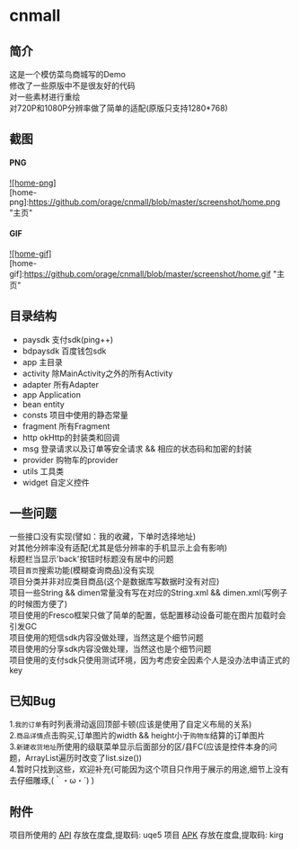 # cnmall
## 简介
这是一个模仿菜鸟商城写的Demo<br>
修改了一些原版中不是很友好的代码<br>
对一些素材进行重绘<br>
对720P和1080P分辨率做了简单的适配(原版只支持1280*768)<br>

## 截图
#### PNG
[![home-png]](https://github.com/orage/cnmall/blob/master/app/src/main/java/com/oranges/cnmall/fragment/HomeFragment.java)  
[home-png]:https://github.com/orage/cnmall/blob/master/screenshot/home.png "主页"  
#### GIF
[![home-gif]](https://github.com/orage/cnmall/blob/master/app/src/main/java/com/oranges/cnmall/fragment/HomeFragment.java)  
[home-gif]:https://github.com/orage/cnmall/blob/master/screenshot/home.gif "主页"  

## 目录结构
* paysdk 支付sdk(ping++)
* bdpaysdk 百度钱包sdk
* app 主目录
 * activity  除MainActivity之外的所有Activity
 * adapter  所有Adapter
 * app  Application
 * bean  entity
 * consts  项目中使用的静态常量
 * fragment  所有Fragment
 * http  okHttp的封装类和回调
 * msg  登录请求以及订单等安全请求 && 相应的状态码和加密的封装
 * provider  购物车的provider
 * utils  工具类
 * widget  自定义控件

## 一些问题
一些接口没有实现(譬如：我的收藏，下单时选择地址)<br>
对其他分辨率没有适配(尤其是低分辨率的手机显示上会有影响)<br>
标题栏当显示'back'按钮时标题没有居中的问题<br>
项目`首页`搜索功能(模糊查询商品)没有实现<br>
项目分类并非对应类目商品(这个是数据库写数据时没有对应)<br>
项目一些String && dimen常量没有写在对应的String.xml && dimen.xml(写例子的时候图方便了)<br>
项目使用的Fresco框架只做了简单的配置，低配置移动设备可能在图片加载时会引发GC<br>
项目使用的短信sdk内容没做处理，当然这是个细节问题<br>
项目使用的分享sdk内容没做处理，当然这也是个细节问题<br>
项目使用的支付sdk只使用测试环境，因为考虑安全因素个人是没办法申请正式的key<br>

## 已知Bug
1.`我的订单`有时列表滑动返回顶部卡顿(应该是使用了自定义布局的关系)<br>
2.`商品详情`点击购买,订单图片的width && height小于`购物车`结算的订单图片<br>
3.`新建收货地址`所使用的级联菜单显示后面部分的区/县FC(应该是控件本身的问题，ArrayList遍历时改变了list.size())<br>
4.暂时只找到这些，欢迎补充(可能因为这个项目只作用于展示的用途,细节上没有去仔细雕琢,(｀・ω・´) )

## 附件
项目所使用的 [API](http://pan.baidu.com/s/1o8m3KRC) 存放在度盘,提取码: uqe5 
项目 [APK](http://pan.baidu.com/s/1eRMvFtK) 存放在度盘,提取码: kirg 
